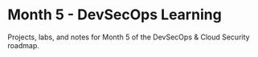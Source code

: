# Month 5 - DevSecOps Learning
Projects, labs, and notes for Month 5 of the DevSecOps & Cloud Security roadmap.
